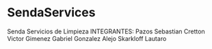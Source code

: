 # SendaServices
Senda Servicios de Limpieza
INTEGRANTES: 
Pazos Sebastian 
Cretton Victor 
Gimenez Gabriel 
Gonzalez Alejo 
Skarkloff Lautaro 
